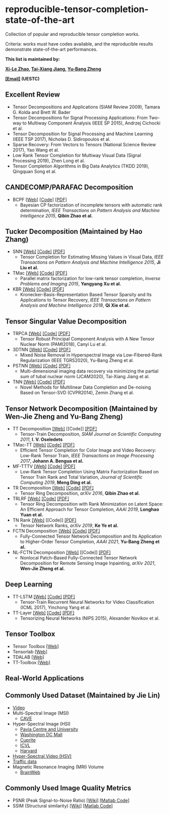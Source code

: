 # reproducible-tensor-completion-state-of-the-art
Collection of popular and reproducible tensor completion works.

Criteria: works must have codes available, and the reproducible results demonstrate state-of-the-art performances.


**This list is maintained by:**

**[Xi-Le Zhao](https://zhaoxile.github.io/),  [Tai-Xiang Jiang](https://taixiangjiang.github.io/),  [Yu-Bang Zheng](https://yubangzheng.github.io/)** 

**[[Email]](https://zhaoxile.github.io/) (UESTC)**


## Excellent Review
* Tensor Decompositions and Applications (SIAM Review 2009), Tamara G. Kolda and Brett W. Bader  
* Tensor Decompositions for Signal Processing Applications: From Two-way to Multiway Component Analysis (IEEE SP 2015), Andrzej Cichocki et al.
* Tensor Decomposition for Signal Processing and Machine Learning (IEEE TSP 2017), Nicholas D. Sidiropoulos et al.
* Sparse Recovery: From Vectors to Tensors (National Science Review 2017), Yao Wang et al.
* Low Rank Tensor Completion for Multiway Visual Data (Signal Processing 2019), Zhen Long et al.
* Tensor Completion Algorithms in Big Data Analytics (TKDD 2019), Qingquan Song et al.

## CANDECOMP/PARAFAC Decomposition
 * BCPF [[Web]](https://qibinzhao.github.io/) [[Code]](https://github.com/qbzhao/BCPF) [[PDF]](https://ieeexplore.ieee.org/stamp/stamp.jsp?tp=&arnumber=7010937)
   * Bayesian CP factorization of incomplete tensors with automatic rank determination, _IEEE Transactions on Pattern Analysis and Machine Intelligence 2015_, **Qibin Zhao et al.**


## Tucker Decomposition (Maintained by Hao Zhang)
* SNN [[Web]](https://www.cs.rochester.edu/u/jliu/publications.html) [[Code]](http://peterwonka.net/Publications/code/LRTC_Package_Ji.zip) [[PDF]](https://ieeexplore.ieee.org/stamp/stamp.jsp?tp=&arnumber=6138863)
   * Tensor Completion for Estimating Missing Values in Visual Data, _IEEE Transactions on Pattern Analysis and Machine Intelligence 2015_, **Ji Liu et al.**
* TMac [[Web]](https://xu-yangyang.github.io/papers.html) [[Code]](https://xu-yangyang.github.io/codes/TMac.zip) [[PDF]](https://arxiv.org/pdf/1312.1254.pdf)
  * Parallel matrix factorization for low-rank tensor completion, _Inverse Problems and Imaging 2015_, **Yangyang Xu et al.**
* KBR [[Web]](http://gr.xjtu.edu.cn/web/dymeng/1;jsessionid=F03A6AE30867A1EE7DE9D577DD4E253D) [[Code]](https://github.com/XieQi2015/KBR-TC-and-RPCA) [[PDF]](https://ieeexplore.ieee.org/iel7/34/4359286/08000407.pdf)
   * Kronecker-Basis-Representation Based Tensor Sparsity and Its Applications to Tensor Recovery, _IEEE Transactions on Pattern Analysis and Machine Intelligence 2018_, **Qi Xie et al.**

  
## Tensor Singular Value Decomposition 
* TRPCA [[Web]](https://canyilu.github.io/publications/) [[Code]](https://github.com/canyilu/Tensor-Robust-Principal-Component-Analysis-TRPCA) [[PDF]](https://arxiv.org/abs/1804.03728)
   * Tensor Robust Principal Component Analysis with A New Tensor Nuclear Norm (PAMI2018), Canyi Lu et al.
 * 3DTNN [[Web]](https://zhaoxile.github.io/) [[Code]](https://github.com/zhaoxile/Mixed-Noise-Removal-in-Hyperspectral-Image-via-Low-Fibered-Rank-Regularization) [[PDF]](https://zhaoxile.github.io/paper/2020/Mixed%20Noise%20Removal%20in%20Hyperspectral%20Image%20via%20Low-Fibered-Rank%20Regularization.pdf)
   * Mixed Noise Removal in Hyperspectral Image via Low-Fibered-Rank Regularization (IEEE TGRS2020), Yu-Bang Zheng et al.
* PSTNN [[Web]](https://sites.google.com/view/taixiangjiang/) [[Code]](https://github.com/zhaoxile/Multi-dimensional-imaging-data-recovery-via-minimizing-the-partial-sum-of-tubal-nuclear-norm) [[PDF]](https://zhaoxile.github.io/paper/2019/Multi-dimensional%20imaging%20data%20recovery%20via%20minimizing%20the%20partial%20sum%20of%20tubal%20nuclear%20norm.pdf)
   * Multi-dimensional imaging data recovery via minimizing the partial sum of tubal nuclear norm
 (JCAM2020), Tai-Xiang Jiang et al. 
* TNN [[Web]](http://www.ece.tufts.edu/~shuchin/) [[Code]](http://www.ece.tufts.edu/~shuchin/tensor_completion_and_rpca.zip) [[PDF]](https://www.zpascal.net/cvpr2014/Zhang_Novel_Methods_for_2014_CVPR_paper.pdf)
   * Novel Methods for Multilinear Data Completion and De-noising Based on Tensor-SVD (CVPR2014), Zemin Zhang et al.
   
## Tensor Network Decomposition (Maintained by Wen-Jie Zheng and Yu-Bang Zheng)
* TT Decomposition [[Web]](https://www.researchgate.net/profile/Ivan-Oseledets) [[Code]] [[PDF]](https://www.researchgate.net/publication/220412263_Tensor-Train_Decomposition)
   * Tensor-Train Decomposition, _SIAM Journal on Scientific Computing 2011_, **I. V. Oseledets**
* TMac-TT [[Web]](https://sites.google.com/site/jbengua/home) [[Code]](https://sites.google.com/site/jbengua/home/projects-and-matlab-code/efficient-tensor-completion-for-color-image-and-video-recovery-low-rank-tensor-train) [[PDF]](https://www.researchgate.net/publication/303821165_Efficient_Tensor_Completion_for_Color_Image_and_Video_Recovery_Low-Rank_Tensor_Train)
   * Efficient Tensor Completion for Color Image and Video Recovery: Low-Rank Tensor Train, _IEEE Transactions on Image Processing 2017_, **Johann A. Bengua et al.**
* MF-TTTV  [[Web]](https://mengding56.github.io/homepage/) [[Code]](https://mengding56.github.io/homepage/) [[PDF]](https://mengding56.github.io/papers/20JSC_MFTTTV_TC.pdf)
   * Low-Rank Tensor Completion Using Matrix Factorization Based on Tensor Train Rank and Total Variation, _Journal of Scientific Computing 2019_, **Meng Ding et al.** 
* TR Decomposition [[Web]](https://qibinzhao.github.io/) [[Code]](https://qibinzhao.github.io/) [[PDF]](https://arxiv.org/pdf/1606.05535.pdf)
   * Tensor Ring Decomposition, _arXiv 2016_, **Qibin Zhao et al.**
* TRLRF [[Web]](https://qibinzhao.github.io/) [[Code]](https://github.com/yuanlonghao/TRLRF) [[PDF]](https://ojs.aaai.org/index.php/AAAI/article/view/4949)
   * Tensor Ring Decomposition with Rank Minimization on Latent Space: An Efficient Approach for Tensor Completion, _AAAI 2019_, **Longhao Yuan et al.**
* TN Rank [[Web]](https://sites.google.com/site/keyeshomepage/home) [[Code]] [[PDF]](https://arxiv.org/pdf/1801.02662.pdf)
   * Tensor Network Ranks, _arXiv 2019_, **Ke Ye et al.**
* FCTN Decomposition [[Web]](https://yubangzheng.github.io/) [[Code]](https://yubangzheng.github.io/) [[PDF]](https://yubangzheng.github.io/papers/AAAI2021_FCTN_Decomposition_ybz.pdf)
   * Fully-Connected Tensor Network Decomposition and Its Application to Higher-Order Tensor Completion, _AAAI 2021_, **Yu-Bang Zheng et al.**
* NL-FCTN Decomposition [[Web]](https://zhaoxile.github.io/) [[Code]] [[PDF]](https://yubangzheng.github.io/papers/NL-FCTN-wjz.pdf)
   * Nonlocal Patch-Based Fully-Connected Tensor Network Decomposition for Remote Sensing Image Inpainting, _arXiv 2021_, **Wen-Jie Zheng et al.**
 



## Deep Learning
 * TT-LSTM [[Web]](https://www.dbs.ifi.lmu.de/~tresp/) [[Code]](https://github.com/Tuyki/TT_RNN) [[PDF]](http://proceedings.mlr.press/v70/yang17e/yang17e.pdf)
   * Tensor-Train Recurrent Neural Networks for Video Classification (ICML 2017), Yinchong Yang et al.
 * TT-Layer [[Web]](https://github.com/Bihaqo) [[Code]](https://github.com/Bihaqo/TensorNet) [[PDF]](https://papers.nips.cc/paper/5787-tensorizing-neural-networks.pdf)
   * Tensorizing Neural Networks (NIPS 2015), Alexander Novikov et al.



   
 ## Tensor Toolbox
 * Tensor Toolbox [[Web]](https://www.tensortoolbox.org/)
 * Tensorlab [[Web]](https://www.tensorlab.net/) 
 * TDALAB [[Web]](https://github.com/andrewssobral/TDALAB)  
 * TT-Toolbox  [[Web]](https://github.com/oseledets/TT-Toolbox) 
 

## Real-World Applications



## Commonly Used  Dataset (Maintained by Jie Lin)
 * [Video](http://trace.eas.asu.edu/yuv/) 
 * Multi-Spectral Image (MSI)
    * [CAVE](http://www.cs.columbia.edu/CAVE/databases/multispectral/) 
 * Hyper-Spectral Image (HSI)
    * [Pavia Centre and University](https://rslab.ut.ac.ir/data) 
    * [Washington DC Mall](https://rslab.ut.ac.ir/data)
    * [Cuprite](http://www.ehu.eus/ccwintco/index.php?title=Hyperspectral_Remote_Sensing_Scenes)
    * [ICVL](http://icvl.cs.bgu.ac.il/hyperspectral/)
    * [Harvard](http://vision.seas.harvard.edu/hyperspec/d2x5g3/)
 * [Hyper-Spectral Video (HSV)](http://openremotesensing.net/kb/data/)
 * [Traffic data](http://gtl.inrialpes.fr/status)
 * Magnetic Resonance Imaging (MRI) Volume
    * [BrainWeb](https://brainweb.bic.mni.mcgill.ca/brainweb/selection_normal.html)

## Commonly Used Image Quality Metrics
 * PSNR (Peak Signal-to-Noise Ratio) [[Wiki]](https://en.wikipedia.org/wiki/Peak_signal-to-noise_ratio) [[Matlab Code]](https://www.mathworks.com/help/images/ref/psnr.html) 
 * SSIM (Structural similarity) [[Wiki]](https://en.wikipedia.org/wiki/Structural_similarity) [[Matlab Code]](http://www.cns.nyu.edu/~lcv/ssim/ssim_index.m) 




   
